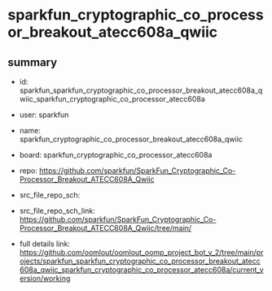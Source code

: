 # sparkfun_cryptographic_co_processor_breakout_atecc608a_qwiic
 
## summary 
* id: sparkfun_sparkfun_cryptographic_co_processor_breakout_atecc608a_qwiic_sparkfun_cryptographic_co_processor_atecc608a
* user: sparkfun
* name: sparkfun_cryptographic_co_processor_breakout_atecc608a_qwiic
* board: sparkfun_cryptographic_co_processor_atecc608a
* repo: https://github.com/sparkfun/SparkFun_Cryptographic_Co-Processor_Breakout_ATECC608A_Qwiic



* src_file_repo_sch: 
* src_file_repo_sch_link: https://github.com/sparkfun/SparkFun_Cryptographic_Co-Processor_Breakout_ATECC608A_Qwiic/tree/main/
* full details link: https://github.com/oomlout/oomlout_oomp_project_bot_v_2/tree/main/projects/sparkfun_sparkfun_cryptographic_co_processor_breakout_atecc608a_qwiic_sparkfun_cryptographic_co_processor_atecc608a/current_version/working  







